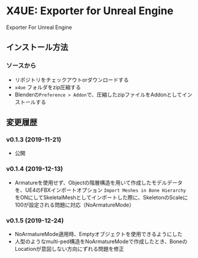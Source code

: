 # X4UE: Exporter for Unreal Engine
Exporter For Unreal Engine

## インストール方法

### ソースから
- リポジトリをチェックアウトorダウンロードする
- `x4ue` フォルダをzip圧縮する
- Blenderの`Preference > Addon`で、圧縮したzipファイルをAddonとしてインストールする


## 変更履歴
### v0.1.3 (2019-11-21)
- 公開

### v0.1.4 (2019-12-13)
- Armatureを使用せず、Objectの階層構造を用いて作成したモデルデータを、UE4のFBXインポートオプション `Import Meshes in Bone Hierarchy` をONにしてSkeletalMeshとしてインポートした際に、SkeletonのScaleに100が設定される問題に対応（NoArmatureMode）

### v0.1.5 (2019-12-24)
- NoArmatureMode適用時、Emptyオブジェクトを使用できるようにした
- 人型のようなmulti-ped構造をNoArmatureModeで作成したとき、BoneのLocationが意図しない方向にずれる問題を修正

